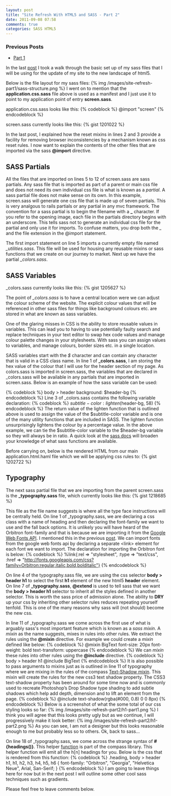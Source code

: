 ```yaml
---
layout: post
title: "Site Refresh With HTML5 and SASS - Part 2"
date: 2011-09-08 07:58
comments: true
categories: SASS HTML5
--- 
```

### Previous Posts
- [Part 1](/blog/2011/09/07/site-refresh-with-html5-and-sass---part-1/)

In the last [post]("http://www.thesoftwaresimpleton.com/blog/2011/09/07/site-refresh-with-html5-and-sass---part-1/") I took a walk through the basic set up of my sass files that I will be using for the update of my site to the new landscape of html5.

Below is the file layout for my sass files:
{% img /images/site-refresh-part1/sass-structure.png %}
I went on to mention that the **application.css.sass** file above is used as a manifest and I just use it to point to my application point of entry **screen.sass**.

application.css.sass looks like this:
{% codeblock %}
 @import "screen"
{% endcodeblock %}

screen.sass currently looks like this:
{% gist 1201022 %}

In the last post, I explained how the reset mixins in lines 2 and 3 provide a facility for removing browser inconsistencies by a mechanism known as css reset rules.  I now want to explain the contents of the other files that are imported via the sass **@import** directive.

## SASS Partials
All the files that are imported on lines 5 to 12 of screen.sass are sass partials.  Any sass file that is imported as part of a parent or main css file and does not need its own individual css file is what is known as a *partial*.  A sass partial file does not make sense on its own.  In this example, screen.sass will generate one css file that is made up of seven partials.  This is very analgous to rails partials or any partial in any mvc framework.  The convention for a sass partial is to begin the filename with a **_** character. If you refer to the opening image, each file in the partials directory begins with an underscore.  This tells sass not to generate an individual css file for the partial and only use it for imports.  To confuse matters, you drop both the *_* and the file extension in the @import statement.

The first import statement on line 5 imports a currently empty file named *_utilities.sass*.  This file will be used for housing any reusable mixins or sass functions that we create on our journey to market.  Next up we have the partial *_colors.sass*.

## SASS Variables
_colors.sass currently looks like this:
{% gist 1205627 %}

The point of *_colors.sass* is to have a central location were we can adjust the colour scheme of the website.  The explicit colour values that will be referenced in other sass files for things like background colours etc. are stored in what are known as sass variables.

One of the glaring misses in CSS is the ability to store reusable values in variables.  This can lead you to having to use potentially faulty search and replace techniques in your text editor to swap hex code values and manage colour palette changes in your stylesheets.  With sass you can assign values to variables, and manage colours, border sizes etc. in a single location.

SASS variables start with the *$* character and can contain any character that is valid in a CSS class name.  In line 1 of **_colors.sass**, I am storing the hex value of the colour that I will use for the header section of my page.  As colors.sass is imported in screen.sass, the variables that are declared in _colors.sass will be available in any partials that are imported in screen.sass.  Below is an example of how the sass variable can be used:

{% codeblock %}
body > header
  background: $header-bg
{% endcodeblock %}
Line 3 of _colors.sass contains the following variable declaration:
{% codeblock %}
$subtitle-color: lighten($header-bg, 58)
{% endcodeblock %}
The return value of the lighten function that is outlined above is used to assign the value of the $subtitle-color variable and is one of the many utility functions that are included in SASS.  The lighten function unsurprisingly lightens the colour by a percentage value.  In the above example, we can tie the $subtitle-color variable to the $header-bg variable so they will always be in ratio.  A quick look at the <a href="http://sass-lang.com/" target="_bland">sass docs</a> will broaden your knowledge of what sass functions are available.

Before carrying on, below is the rendered HTML from our main application.html.haml file which we will be applying css rules to:
{% gist 1202722 %}

## Typography

The next sass partial file that we are importing from the parent screen.sass is the **_typography.sass** file, which currently looks like this:
{% gist 1218685 %}

This file as the file name suggests is where all the type face instructions will be centrally held.  On line 1 of _typography.sass, we are declaring a css class with a name of heading and then declaring the font-family we want to use and the fall back options.  It is unlikely you will have heard of the Orbitron font-family and that is because we are importing it from the <a href="http://code.google.com/apis/webfonts/" target="_blank">Google Web Fonts API</a>.  I mentioned this in the previous <a href="http://www.thesoftwaresimpleton.com/blog/2011/09/07/site-refresh-with-html5-and-sass---part-1/" target="_blank">post</a>.  We can import fonts from the google web fonts api by declaring a separate &lt;link&gt; element for each font we want to import. The declaration for importing the Orbitron font is below:
{% codeblock %}
%link{:rel => "stylesheet", :type => "text/css", :href => "http://fonts.googleapis.com/css?family=Orbitron:regular,italic,bold,bolditalic"}
{% endcodeblock %}

On line 4 of the typography.sass file, we are using the css selector **body > header h1** to select the first **h1** element of the new html5 **header** element. On line 7 of **_typography.sass**, **@extend** is used to tell sass that we want the **body > header h1** selector to inherit all the styles defined in another selector.  This is worth the sass price of admission alone.  The ability to **DRY** up your css by inheriting other selector rules reduces repeating yourself tenfold. This is one of the many reasons why sass will (not should) become the new css.

In line 11 of _typography.sass we come across the first use of what is arguably sass's most important feature which is known as a *sass mixin*.  A *mixin* as the name suggests, mixes in rules into other rules.  We extract the rules using the **@mixin** directive.  For example we could create a *mixin* defined like below:
{% codeblock %}
@mixin BigText
  font-size: 20px
  font-weight: bold
  text-transform: uppercase
{% endcodeblock %}
We can *mixin* these rules into other rules using the **@include** directive.
{% codeblock %}
body > header h1
  @include BigText
{% endcodeblock %}
It is also possible to pass arguments to mixins just as is outlined in line 11 of typography where we are mixing in the rules of the compass <a href="http://compass-style.org/examples/compass/css3/text_shadow/" target="_blank">Text-Shadow mixin</a>.  This mixin will create the rules for the new css3 text shadow property.  The CSS3 text-shadow property has been around for some time now and is commonly used to recreate Photoshop’s Drop Shadow type shading to add subtle shadows which help add depth, dimension and to lift an element from the page.
{% codeblock %}
@include text-shadow(rgba(#000, 0.8) 0 0 8px)
{% endcodeblock %}
Below is a screenshot of what the some total of our css styling looks so far:
{% img /images/site-refresh-part2/h1-part1.png %}
I think you will agree that this looks pretty ugly but as we continue, I will progressively make it look better:
{% img /images/site-refresh-part2/h1-part2.png %}
As you can see, I am not a designer but this looks reasonable enough to me but probably less so to others.  Ok, back to sass...

On line 18 of _typography.sass, we come across the strange syntax of   **#{headings()}**.  This helper <a href="http://compass-style.org/reference/compass/helpers/selectors/#headings" target="_blank">function</a> is part of the compass library.  This helper function will emit all the h[n] headings for you.  Below is the css that is rendered from this function:
{% codeblock %}
.heading, body > header h1, h1, h2, h3, h4, h5, h6 {
  font-family: "Orbitron", "Georgia", "Helvetica Neue", Arial, San-Serif;
}
{% endcodeblock %}
I am going to leave things here for now but in the next post I will outline some other cool sass techniques such as gradients.

Please feel free to leave comments below.